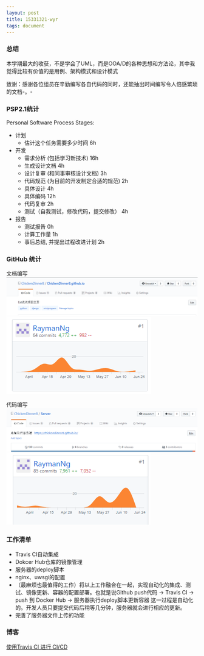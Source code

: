 ```yaml
---
layout: post
title: 15331321-wyr
tags: document
---
```


### 总结
本学期最大的收获，不是学会了UML，而是OOA/D的各种思想和方法论，其中我觉得比较有价值的是用例、架构模式和设计模式

致谢：感谢各位组员在辛勤编写各自代码的同时，还能抽出时间编写令人倍感繁琐的文档-。-

### PSP2.1统计
Personal Software Process Stages:
- 计划
    - 估计这个任务需要多少时间 6h
- 开发
    - 需求分析 (包括学习新技术) 16h
    - 生成设计文档 4h
    - 设计复审 (和同事审核设计文档) 3h
    - 代码规范 (为目前的开发制定合适的规范) 2h
    - 具体设计 4h
    - 具体编码 12h
    - 代码复审 2h
    - 测试（自我测试，修改代码，提交修改） 4h
- 报告
    - 测试报告 0h
    - 计算工作量 1h
    - 事后总结, 并提出过程改进计划 2h


### GitHub 统计
文档编写
![](https://raw.githubusercontent.com/ChickenDinner8/ChickenDinner8.github.io/master/public/img/Rayman/doc_repo.png)
![](https://raw.githubusercontent.com/ChickenDinner8/ChickenDinner8.github.io/master/public/img/Rayman/doc_contr.png)


代码编写
![](https://raw.githubusercontent.com/ChickenDinner8/ChickenDinner8.github.io/master/public/img/Rayman/code_repo.png)
![](https://raw.githubusercontent.com/ChickenDinner8/ChickenDinner8.github.io/master/public/img/Rayman/code_contr.png)

### 工作清单
- Travis CI自动集成
- Dokcer Hub仓库的镜像管理
- 服务器的deploy脚本
- nginx、uwsgi的配置
- （最麻烦也最值得的工作）将以上工作融合在一起，实现自动化的集成、测试、镜像更新、容器的配置部署。也就是说Github push代码 -> Travis CI -> push 到 Docker Hub -> 服务器执行deploy脚本更新容器 这一过程是自动化的。开发人员只要提交代码后稍等几分钟，服务器就会进行相应的更新。
- 完善了服务器文件上传的功能


### 博客
[使用Travis CI 进行 CI/CD](https://chickendinner8.github.io/2018/04/11/Travis-CI-how-to-use.html)